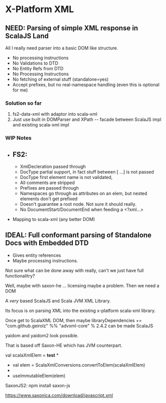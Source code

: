 # X-Platform XML

## NEED: Parsing of simple XML response in ScalaJS Land

All I really need parser into a basic DOM like structure.

- No processing instructions
- No Validations to DTD
- No Entity Refs from DTD
- No Processing Instructions
- No fetching of external stuff (standalone=yes)
- Accept prefixes, but no real-namespace handling (even this is optional for me)

### Solution so far
1. fs2-data-xml with adaptor into scala-xml
2. Just use built in DOMParser and XPath -- facade between ScalaJS impl and existing scala-xml impl

### WIP Notes

- FS2:
  - 
  - XmlDecleration passed through
  - DocType partial support, in fact stuff between [ ...] is not passed 
  - DocType first element name is not validated,
  - All comments are stripped
  - Prefixes are passed through  
  - Namespaces go through as attributes on an elem, but nested elements don't get prefixed 
  - Doesn't guarantee a root node. Not sure it should really.
  - No DocumentStart/DocumentEnd when feeding a <?xml...> <root></root>

- Mapping to scala-xml (any better DOM)


## IDEAL: Full conformant parsing of Standalone Docs with Embedded DTD

- Gives entity references
- Maybe processing instructions.

Not sure what can be done away with really, can't we just have full functionalitry?

Well, maybe with saxon-he ... licensing maybe a problem. Then we need a DOM



A *very* based ScalaJS and Scala JVM XML Library.

Its focus is on parsing XML into the existing x-platform scala-xml library.




Once get to ScalaXML DOM, then maybe   libraryDependencies += "com.github.geirolz" %% "advxml-core" % 2.4.2 can be made ScalaJS


yaidom and yaidom2 look possible.


That is based off Saxon-HE which has JVM counterpart.


val scalaXmlElem = <a xmlns="http://a"><b><c>test</c></b></a>
* 
* val elem = ScalaXmlConversions.convertToElem(scalaXmlElem)
* 
* useImmutableElem(elem)


SaxonJS2:
npm install saxon-js

https://www.saxonica.com/download/javascript.xml

